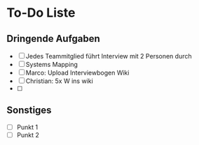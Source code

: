 # To-Do Liste

## Dringende Aufgaben
- [ ] Jedes Teammitglied führt Interview mit 2 Personen durch
- [ ] Systems Mapping
- [ ] Marco: Upload Interviewbogen Wiki
- [ ] Christian: 5x W ins wiki
- [ ] 

## Sonstiges
- [ ] Punkt 1
- [ ] Punkt 2

